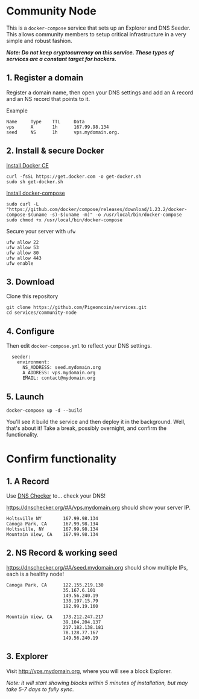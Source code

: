 Community Node
======

This is a `docker-compose` service that sets up an Explorer and DNS Seeder. This allows community members to setup critical infrastructure in a very simple and robust fashion.

***Note: Do not keep cryptocurrency on this service. These types of services are a constant target for hackers.***


1\. Register a domain
-----
Register a domain name, then open your DNS settings and add an A record and an NS record that points to it. 

Example

```
Name     Type    TTL     Data
vps      A       1h      167.99.98.134
seed     NS      1h      vps.mydomain.org.
```

2\. Install & secure Docker
------------------

[Install Docker CE](https://docs.docker.com/install/linux/docker-ce/ubuntu/)
```
curl -fsSL https://get.docker.com -o get-docker.sh
sudo sh get-docker.sh
```

[Install docker-compose](https://docs.docker.com/compose/install/)
```
sudo curl -L "https://github.com/docker/compose/releases/download/1.23.2/docker-compose-$(uname -s)-$(uname -m)" -o /usr/local/bin/docker-compose
sudo chmod +x /usr/local/bin/docker-compose
```

Secure your server with `ufw`
```
ufw allow 22 
ufw allow 53
ufw allow 80
ufw allow 443
ufw enable
```


3\. Download
-------------------

Clone this repository
```
git clone https://github.com/Pigeoncoin/services.git
cd services/community-node
```

4\. Configure
--------------------
Then edit `docker-compose.yml` to reflect your DNS settings.
```
  seeder:
    environment:
      NS_ADDRESS: seed.mydomain.org
      A_ADDRESS: vps.mydomain.org
      EMAIL: contact@mydomain.org
```

5\. Launch
-----------------

```
docker-compose up -d --build
```

You'll see it build the service and then deploy it in the background. Well, that's about it! Take a break, possibly overnight, and confirm the functionality.

Confirm functionality
=====================

1\. A Record
------------

Use [DNS Checker](https://dnschecker.com) to... check your DNS!

https://dnschecker.org/#A/vps.mydomain.org should show your server IP.

```
Holtsville NY        167.99.98.134	
Canoga Park, CA      167.99.98.134	
Holtsville, NY       167.99.98.134	
Mountain View, CA    167.99.98.134
```

2\. NS Record & working seed
-------------------------------

https://dnschecker.org/#A/seed.mydomain.org should show multiple IPs, each is a healthy node!


```
Canoga Park, CA      122.155.219.130
                     35.167.6.101
                     149.56.240.19
                     138.197.15.79
                     192.99.19.160	

Mountain View, CA    173.212.247.217
                     39.104.204.137
                     217.182.138.181
                     78.128.77.167
                     149.56.240.19
```


3\. Explorer
------------

Visit http://vps.mydomain.org, where you will see a block Explorer.

*Note: it will start showing blocks within 5 minutes of installation, but may take 5-7 days to fully sync.*
